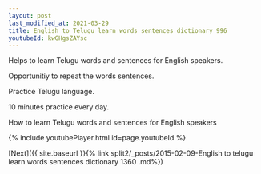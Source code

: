 ```yaml
---
layout: post
last_modified_at: 2021-03-29
title: English to Telugu learn words sentences dictionary 996 
youtubeId: kwGHgsZAYsc
---
```

 
 
Helps to learn Telugu words and sentences for English speakers.

Opportunitiy to repeat the words sentences. 

Practice Telugu language. 
 
10 minutes practice every day. 
 
How to learn Telugu words and sentences for English speakers 
 
{% include youtubePlayer.html id=page.youtubeId %}
 
 
[Next]({{ site.baseurl }}{% link  split2/_posts/2015-02-09-English to telugu learn words sentences dictionary 1360 .md%})
 
